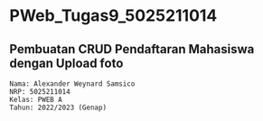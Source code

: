 # PWeb_Tugas9_5025211014

## Pembuatan CRUD Pendaftaran Mahasiswa dengan Upload foto
```
Nama: Alexander Weynard Samsico
NRP: 5025211014
Kelas: PWEB A
Tahun: 2022/2023 (Genap)
```

